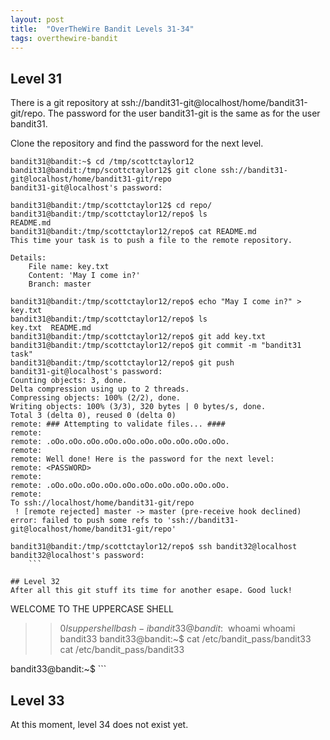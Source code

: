 ```yaml
---
layout: post
title:  "OverTheWire Bandit Levels 31-34"
tags: overthewire-bandit
---
```


## Level 31
There is a git repository at ssh://bandit31-git@localhost/home/bandit31-git/repo. The password for the user bandit31-git is the same as for the user bandit31.

Clone the repository and find the password for the next level.
```
bandit31@bandit:~$ cd /tmp/scottctaylor12
bandit31@bandit:/tmp/scottctaylor12$ git clone ssh://bandit31-git@localhost/home/bandit31-git/repo
bandit31-git@localhost's password:

bandit31@bandit:/tmp/scottctaylor12$ cd repo/
bandit31@bandit:/tmp/scottctaylor12/repo$ ls
README.md
bandit31@bandit:/tmp/scottctaylor12/repo$ cat README.md
This time your task is to push a file to the remote repository.

Details:
    File name: key.txt
    Content: 'May I come in?'
    Branch: master

bandit31@bandit:/tmp/scottctaylor12/repo$ echo "May I come in?" > key.txt
bandit31@bandit:/tmp/scottctaylor12/repo$ ls
key.txt  README.md
bandit31@bandit:/tmp/scottctaylor12/repo$ git add key.txt
bandit31@bandit:/tmp/scottctaylor12/repo$ git commit -m "bandit31 task"
bandit31@bandit:/tmp/scottctaylor12/repo$ git push
bandit31-git@localhost's password:
Counting objects: 3, done.
Delta compression using up to 2 threads.
Compressing objects: 100% (2/2), done.
Writing objects: 100% (3/3), 320 bytes | 0 bytes/s, done.
Total 3 (delta 0), reused 0 (delta 0)
remote: ### Attempting to validate files... ####
remote:
remote: .oOo.oOo.oOo.oOo.oOo.oOo.oOo.oOo.oOo.oOo.
remote:
remote: Well done! Here is the password for the next level:
remote: <PASSWORD>
remote:
remote: .oOo.oOo.oOo.oOo.oOo.oOo.oOo.oOo.oOo.oOo.
remote:
To ssh://localhost/home/bandit31-git/repo
 ! [remote rejected] master -> master (pre-receive hook declined)
error: failed to push some refs to 'ssh://bandit31-git@localhost/home/bandit31-git/repo'

bandit31@bandit:/tmp/scottctaylor12/repo$ ssh bandit32@localhost
bandit32@localhost's password:
    ```

## Level 32
After all this git stuff its time for another esape. Good luck!
```
WELCOME TO THE UPPERCASE SHELL
>> $0
ls
uppershell
bash -i
bandit33@bandit:~$ whoami
whoami
bandit33
bandit33@bandit:~$ cat /etc/bandit_pass/bandit33
cat /etc/bandit_pass/bandit33
<PASSWORD>
bandit33@bandit:~$
```

## Level 33
At this moment, level 34 does not exist yet.
